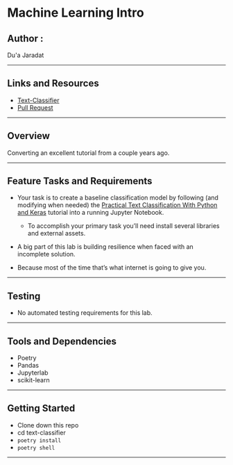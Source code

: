 # Machine Learning Intro 


## Author : 

Du'a Jaradat

---

## Links and Resources

- [Text-Classifier](https://github.com/duajaradat/text-classifier/blob/text-classifier/text_classifier.ipynb)
- [Pull Request](https://github.com/duajaradat/text-classifier/pull/1)

---
## Overview

Converting an excellent tutorial from a couple years ago.

---
## Feature Tasks and Requirements
 - Your task is to create a baseline classification model by following (and modifying when needed) the [Practical Text Classification With Python and Keras](https://realpython.com/python-keras-text-classification/) tutorial into a running Jupyter Notebook.

     - To accomplish your primary task you’ll need install several libraries and external assets.

- A big part of this lab is building resilience when faced with an incomplete solution.

- Because most of the time that’s what internet is going to give you.

---

## Testing

- No automated testing requirements for this lab.

---

## Tools and Dependencies

- Poetry
- Pandas
- Jupyterlab
- scikit-learn

---

## Getting Started

- Clone down this repo
- cd text-classifier
- `poetry install`
- `poetry shell`



---